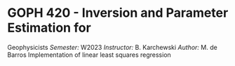 # GOPH 420 - Inversion and Parameter Estimation for
Geophysicists
*Semester:* W2023
*Instructor:* B. Karchewski
*Author:* M. de Barros
Implementation of linear least squares regression